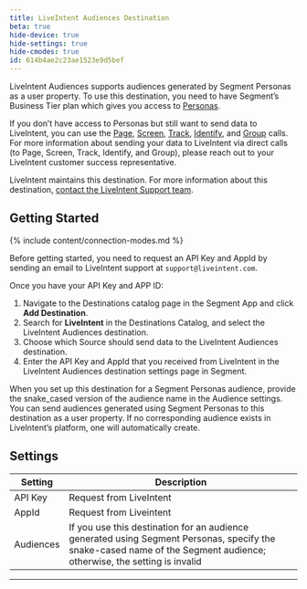 ```yaml
---
title: LiveIntent Audiences Destination
beta: true
hide-device: true
hide-settings: true
hide-cmodes: true
id: 614b4ae2c23ae1523e9d5bef
---
```

LiveIntent Audiences supports audiences generated by Segment Personas as a user property. To use this destination, you need to have Segment’s Business Tier plan which gives you access to [Personas](/docs/personas/).

If you don’t have access to Personas but still want to send data to LiveIntent, you can use the [Page](/docs/connections/spec/page/), [Screen](/docs/connections/spec/screen/), [Track](/docs/connections/spec/track/), [Identify](/docs/connections/spec/identify/), and [Group](/docs/connections/spec/group/) calls. For more information about sending your data to LiveIntent via direct calls (to Page, Screen, Track, Identify, and Group), please reach out to your LiveIntent customer success representative.

LiveIntent maintains this destination. For more information about this destination, [contact the LiveIntent Support team](mailto:support@liveintent.com).

## Getting Started

{% include content/connection-modes.md %}

Before getting started, you need to request an API Key and AppId by sending an email to LiveIntent support at `support@liveintent.com`.

Once you have your API Key and APP ID: 
1. Navigate to the Destinations catalog page in the Segment App and click **Add Destination**.
2. Search for **LiveIntent** in the Destinations Catalog, and select the LiveIntent Audiences destination.
3. Choose which Source should send data to the LiveIntent Audiences destination.
4. Enter the API Key and AppId that you received from LiveIntent in the LiveIntent Audiences destination settings page in Segment.

When you set up this destination for a Segment Personas audience, provide the snake_cased version of the audience name in the Audience settings. You can send audiences generated using Segment Personas to this destination as a user property. If no corresponding audience exists in LiveIntent’s platform, one will automatically create.

## Settings

| Setting   | Description                                                                                                                                                                |
| --------- | -------------------------------------------------------------------------------------------------------------------------------------------------------------------------- |
| API Key   | Request from LiveIntent                                                                                                                                                    |
| AppId     | Request from Liveintent                                                                                                                                                    |
| Audiences | If you use this destination for an audience generated using Segment Personas, specify the snake-cased name of the Segment audience; otherwise, the setting is invalid |

---
